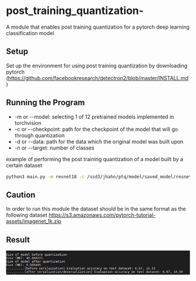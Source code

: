 # post_training_quantization-
A module that enables post training quantization for a pytorch deep learning classification model 
## Setup
Set up the environment for using post training quantization by downloading pytorch 
(https://github.com/facebookresearch/detectron2/blob/master/INSTALL.md) 

## Running the Program
- -m  or --model: selecting 1 of 12 pretrained models implemented in torchvision   
- -c or --checkpoint: path for the checkpoint of the model that will go through quantization   
- -d or --data: path for the data which the original model was built upon   
- -n or --target: number of classes   
 
example of performing the post training quantization of a model built by a certain dataset 
```bash
python3 main.py -m resnet18 -c /ssd3/jhahn/ptq/model/saved_model/resnet18-model1.pth -d /ssd3/jhahn/ptq/data/imagenet_1k/ -n 1000
```
## Caution
In order to run this module the dataset should be in the same format as the following dataset 
https://s3.amazonaws.com/pytorch-tutorial-assets/imagenet_1k.zip

## Result
![result](result.PNG)

